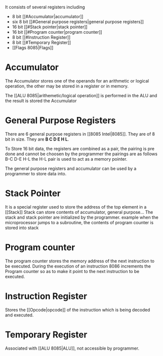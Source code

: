 It consists of several registers including 
- 8 bit [[#Accumulator|accumulator]]
- six 8 bit [[#General purpose registers|general purpose registers]]
- 16 bit [[#Stack pointer|stack pointer]]
- 16 bit [[#Program counter|program counter]]
- 8 bit [[#Instruction Register]]
- 8 bit [[#Temporary Register]]
- [[Flags 8085|Flags]]

# Accumulator

The Accumulator stores one of the operands for an arithmetic or logical operation, the other may be stored in a register or in memory.

The [[ALU 8085|arithemetic/logical operation]] is performed in the ALU and the result is stored the Accumulator
# General Purpose Registers

There are 6 general purpose registers in [[8085 Intel|8085]]. 
They are of 8 bit in size.
They are **B C D E H L**.

To Store 16 bit data, the registers are combined as a pair, the pairing is pre done and cannot be choosen by the programmer 
	the pairings are as follows
		B-C 
		D-E
		H-L
			the H-L pair is used to act as a memory pointer.

The general purpose registers and accumulator can be used by a programmer to store data into.

# Stack Pointer

It is a special register used to store the address of the top element in a [[Stack]] 
Stack can store contents of accumulator, general purpose...
The stack and stack pointer are initialized by the programmer.
example
	when the microprocessor jumps to a subroutine, the contents of program counter is stored into stack
# Program counter

The program counter stores the memory address of the next instruction to be executed.
	During the execution of an instruction 8086 increments the Program counter so as to make it point to the next instruction to be executed.


# Instruction Register

Stores the [[Opcode|opcode]] of the instruction which is being decoded and executed.


# Temporary Register

Associated with [[ALU 8085|ALU]], not accessible by programmer.

